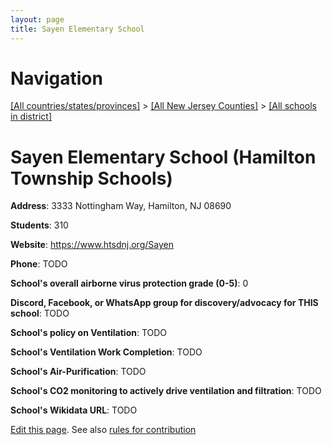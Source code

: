 ```yaml
---
layout: page
title: Sayen Elementary School
---
```

# Navigation

[[All countries/states/provinces]](../../../..) > [[All New Jersey Counties]](../../..) > [[All schools in district]](..)

# Sayen Elementary School (Hamilton Township Schools)

**Address**: 3333 Nottingham Way, Hamilton, NJ 08690

**Students**: 310

**Website**: <https://www.htsdnj.org/Sayen>

**Phone**: TODO

**School's overall airborne virus protection grade (0-5)**: 0

**Discord, Facebook, or WhatsApp group for discovery/advocacy for THIS school**: TODO

**School's policy on Ventilation**: TODO

**School's Ventilation Work Completion**: TODO

**School's Air-Purification**: TODO

**School's CO2 monitoring to actively drive ventilation and filtration**: TODO

**School's Wikidata URL**: TODO


[Edit this page](https://github.com/ventilate-schools/NJ/edit/main/./Mercer/Hamilton_Township_Schools/Sayen_Elementary_School.md). See also [rules for contribution](../../../contribution-rules/)